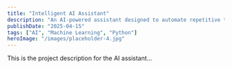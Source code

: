 ```yaml
---
title: "Intelligent AI Assistant"
description: "An AI-powered assistant designed to automate repetitive tasks and provide data-driven insights."
publishDate: "2025-04-15"
tags: ["AI", "Machine Learning", "Python"]
heroImage: "/images/placeholder-4.jpg"
---
```


This is the project description for the AI assistant...